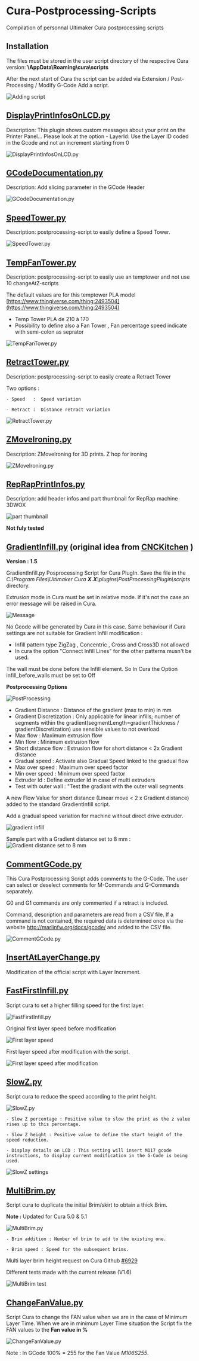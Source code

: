 # Cura-Postprocessing-Scripts
Compilation of personnal Ultimaker Cura postprocessing scripts


Installation
--

The files must be stored in the user script directory of the respective Cura version: **\AppData\Roaming\cura<version>\scripts**

After the next start of Cura the script can be added via Extension / Post-Processing / Modify G-Code Add a script.

![Adding script](./images/plugins.jpg)


[DisplayPrintInfosOnLCD.py](DisplayPrintInfosOnLCD.py)
-----

Description:  This plugin shows custom messages about your print on the Printer Panel...
              Please look at the option
               - LayerId: Use the Layer ID coded in the Gcode and not an increment starting from 0
               
![DisplayPrintInfosOnLCD.py](./images/PrintInfos.jpg)

[GCodeDocumentation.py](GCodeDocumentation.py)
-----
Description: Add slicing parameter in the GCode Header

![GCodeDocumentation.py](./images/GcodeDocumentation.jpg)

[SpeedTower.py](SpeedTower.py)
-----
Description:  postprocessing-script to easily define a Speed Tower.

![SpeedTower.py](./images/speedtower.jpg)

[TempFanTower.py](TempFanTower.py)
-----

Description:  postprocessing-script to easily use an temptower and not use 10 changeAtZ-scripts

 The default values are for this temptower PLA model [https://www.thingiverse.com/thing:2493504](https://www.thingiverse.com/thing:2493504)
- Temp Tower PLA de 210 à 170
- Possibility to define also a Fan Tower , Fan percentage speed indicate with semi-colon as seprator

![TempFanTower.py](./images/tempfan.jpg)


[RetractTower.py](RetractTower.py)
-----

Description:  postprocessing-script to easily create a Retract Tower

Two options :

    - Speed   :  Speed variation
	
    - Retract :  Distance retract variation

![RetractTower.py](./images/retract-tower.jpg)


[ZMoveIroning.py](ZMoveIroning.py)
-----

Description: ZMoveIroning for 3D prints. Z hop for ironing

![ZMoveIroning.py](./images/ZmoveIroning.jpg)


[RepRapPrintInfos.py](RepRapPrintInfos.py)
-----

Description: add header infos and part thumbnail for RepRap machine 3DWOX  

![part thumbnail](./images/benchy.jpg)

**Not fuly tested**

[GradientInfill.py](GradientInfill.py) (original idea from [CNCKitchen](https://github.com/CNCKitchen/GradientInfill) )
-----

**Version : 1.5**

GradientInfill.py Posprocessing Script for Cura PlugIn. Save the file in the _C:\Program Files\Ultimaker Cura **X.X**\plugins\PostProcessingPlugin\scripts_ directory.

Extrusion mode in Cura must be set in relative mode. If it's not the case an error message will be raised in Cura.

![Message](https://user-images.githubusercontent.com/11015345/72720216-c1662580-3b79-11ea-9583-60de8240eef2.jpg)

No Gcode will be generated by Cura in this case. Same behaviour if Cura settings are not suitable for Gradient Infill modification :

- Infill pattern type ZigZag , Concentric , Cross and Cross3D not allowed  
- In cura the option "Connect Infill Lines" for the other patterns musn't be used.

The wall must be done before the Infill element. So In Cura the Option infill_before_walls must be set to Off

**Postprocessing Options**

![PostProcessing](./images/gradient.jpg)

- Gradient Distance :  Distance of the gradient (max to min) in mm
- Gradient Discretization : Only applicable for linear infills; number of segments within the gradient(segmentLength=gradientThickness / gradientDiscretization) use sensible values to not overload
- Max flow : Maximum extrusion flow
- Min flow : Minimum extrusion flow
- Short distance flow : Extrusion flow for short distance < 2x Gradient distance
- Gradual speed : Activate also Gradual Speed linked to the gradual flow
- Max over speed : Maximum over speed factor
- Min over speed : Minimum over speed factor
- Extruder Id : Define extruder Id in case of multi extruders
- Test with outer wall : "Test the gradiant with the outer wall segments


A new Flow Value for short distance (Linear move < 2 x Gradient distance) added to the standard GradientInfill script.

Add a gradual speed variation for machine without direct drive extruder.

![gradient infill](./images/gradient2.jpg)

Sample part with a Gradient distance set to 8 mm :
![Gradient distance set to 8 mm](./images/gradient3.jpg)

[CommentGCode.py](CommentGCode.py)
----

This Cura Postprocessing Script adds comments to the G-Code. The user can select or deselect comments for M-Commands and G-Commands separately.

G0 and G1 commands are only commented if a retract is included.

Command, description and parameters are read from a CSV file. If a command is not contained, the required data is determined once via the website http://marlinfw.org/docs/gcode/ and added to the CSV file.

![CommentGCode.py](./images/commentGcode.jpg)


[InsertAtLayerChange.py](InsertAtLayerChange.py)
----

Modification of the official script with Layer Increment.
	

[FastFirstInfill.py](FastFirstInfill.py)
----

Script cura to set a higher filling speed for the first layer.

![FastFirstInfill.py](./images/fastfirstinfill.jpg)

	
Original first layer speed before modification
	
	
![First layer speed](./images/origine.png)

First layer speed after modification with the script.
	
	
![First layer speed after modification](./images/result.png)
	
	
[SlowZ.py](SlowZ.py)
----

Script cura to reduce the speed according to the print height. 

![SlowZ.py](./images/slowz.jpg)
	
	- Slow Z percentage : Positive value to slow the print as the z value rises up to this percentage.
	
	- Slow Z height : Positive value to define the start height of the speed reduction.
	
	- Display details on LCD : This setting will insert M117 gcode instructions, to display current modification in the G-Code is being used.

![SlowZ settings](./images/slowzsettings.jpg)
	


[MultiBrim.py](MultiBrim.py)
----

Script cura to duplicate the initial Brim/skirt to obtain a thick Brim. 


**Note :** Updated for Cura 5.0 & 5.1


![MultiBrim.py](./images/multibrim.jpg)
	
	- Brim addition : Number of brim to add to the existing one.
	
	- Brim speed : Speed for the subsequent brims.
	
Multi layer brim height request on Cura Github [#6929](https://github.com/Ultimaker/Cura/issues/6929)
	
Different tests made with the current release (V1.6)

![MultiBrim test](./images/multilayerbrim.svg)
	
	
[ChangeFanValue.py](ChangeFanValue.py)
----

Script Cura to change the FAN value when we are in the case of Minimum Layer Time. When we are in minimum Layer Time situation the Script fix the FAN values to the **Fan value in %** 

![ChangeFanValue.py](./images/ChangeFanValue.jpg)
	
Note : In GCode  100% = 255 for the Fan Value *M106S255*.
